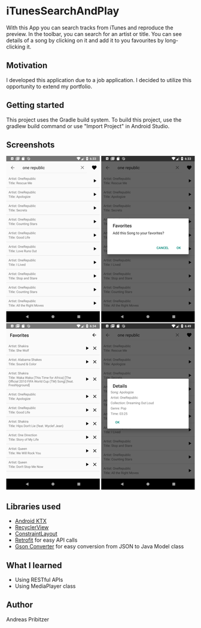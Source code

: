 # iTunesSearchAndPlay
With this App you can search tracks from iTunes and reproduce the preview. In the toolbar, you can search for an artist or title. You can see details of a song by clicking on it and add it to you favourites by long-clicking it.

## Motivation
I developed this application due to a job application. I decided to utilize this opportunity to extend my portfolio.

## Getting started
This project uses the Gradle build system. To build this project, use the gradlew build command or use "Import Project" in Android Studio.

## Screenshots
![](images/Screenshot1.png)
![](images/Screenshot2.png)
![](images/Screenshot3.png)
![](images/Screenshot4.png)

## Libraries used
* [Android KTX](https://developer.android.com/kotlin)
* [RecyclerView](https://developer.android.com/guide/topics/ui/layout/recyclerview)
* [ConstraintLayout](https://developer.android.com/reference/android/support/constraint/ConstraintLayout)
* [Retrofit](https://square.github.io/retrofit/) for easy API calls
* [Gson Converter](https://github.com/square/retrofit/tree/master/retrofit-converters/gson) for easy conversion from JSON to Java Model class

## What I learned
* Using RESTful APIs
* Using MediaPlayer class

## Author
Andreas Pribitzer
